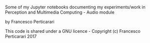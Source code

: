 Some of my Jupyter notebooks documenting my experiments/work in Perception and Multimedia Computing - Audio module

by Francesco Perticarari

This code is shared under a GNU licence - Copyright (c) Francesco Perticarari 2017



